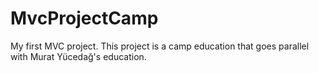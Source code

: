 # MvcProjectCamp
My first MVC project. This project is a camp education that goes parallel with Murat Yücedağ's education.
